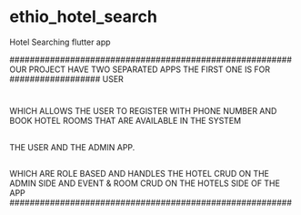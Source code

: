 # ethio_hotel_search
Hotel Searching flutter app

########################################################
OUR PROJECT HAVE TWO SEPARATED APPS THE FIRST ONE IS FOR
##################
USER
#
WHICH ALLOWS THE USER TO REGISTER WITH PHONE NUMBER AND BOOK HOTEL ROOMS THAT ARE AVAILABLE IN THE SYSTEM
##
THE USER AND THE ADMIN APP.
##
WHICH ARE ROLE BASED AND HANDLES THE HOTEL CRUD ON THE ADMIN SIDE AND EVENT & ROOM CRUD ON THE HOTELS SIDE OF THE APP
########################################################
